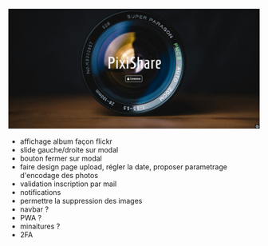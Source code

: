 ![alt text](https://github.com/SebastienHerbreteau/pixishare/blob/master/screenshot.jpg?raw=true)

- affichage album façon flickr
- slide gauche/droite sur modal
- bouton fermer sur modal
- faire design page upload, régler la date, proposer parametrage d'encodage des photos
- validation inscription par mail
- notifications
- permettre la suppression des images
- navbar ?
- PWA ?
- minaitures ?
- 2FA
